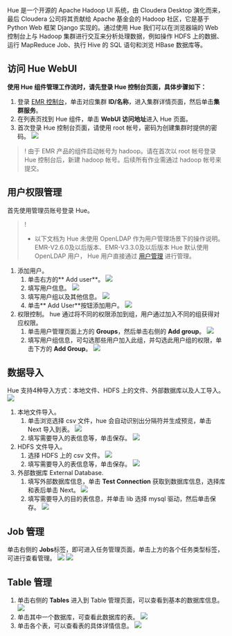 Hue 是一个开源的 Apache Hadoop UI 系统，由 Cloudera Desktop 演化而来，最后 Cloudera 公司将其贡献给 Apache 基金会的 Hadoop 社区，它是基于 Python Web 框架 Django 实现的。通过使用 Hue 我们可以在浏览器端的 Web 控制台上与 Hadoop 集群进行交互来分析处理数据，例如操作 HDFS 上的数据、运行 MapReduce Job、执行 Hive 的 SQL 语句和浏览 HBase 数据库等。

## 访问 Hue WebUI
**使用 Hue 组件管理工作流时，请先登录 Hue 控制台页面，具体步骤如下：**
1. 登录 [EMR 控制台](https://console.cloud.tencent.com/emr)，单击对应集群 **ID/名称**，进入集群详情页面，然后单击**集群服务**。
2. 在列表页找到 Hue 组件，单击 **WebUI 访问地址**进入 Hue 页面。
3. 首次登录 Hue 控制台页面，请使用 root 帐号，密码为创建集群时提供的密码。
![](https://qcloudimg.tencent-cloud.cn/raw/fe7b2fa224ee12a8a5ded70ccc4a99a7.png)

>! 由于 EMR 产品的组件启动帐号为 hadoop。请在首次以 root 帐号登录 Hue 控制台后，新建 hadoop 帐号。后续所有作业需通过 hadoop 帐号来提交。

## 用户权限管理
首先使用管理员账号登录 Hue。

>! 
>- 以下文档为 Hue 未使用 OpenLDAP 作为用户管理场景下的操作说明。
>EMR-V2.6.0及以后版本、EMR-V3.3.0及以后版本 Hue 默认使用 OpenLDAP 用户， Hue 用户直接通过 [用户管理](https://cloud.tencent.com/document/product/589/62751) 进行管理。

1. 添加用户。
	1. 单击右方的** Add user**。
![](https://qcloudimg.tencent-cloud.cn/raw/34bd048f7de580e9bff702b29948bbfc.png)
	2. 填写用户信息。
![](https://qcloudimg.tencent-cloud.cn/raw/6430783ac956a685869baf3c8f0d211c.png)
	3. 填写用户组以及其他信息。
![](https://qcloudimg.tencent-cloud.cn/raw/fd48a071256ec993b39975f066445720.png)
	4. 单击** Add User**按钮添加用户。
![](https://qcloudimg.tencent-cloud.cn/raw/b45249ecbc4bf18288b6a1809d003073.png)
2. 权限控制。
hue 通过将不同的权限添加到组，用户通过加入不同的组获得对应权限。
	1. 单击用户管理页面上方的 **Groups**，然后单击右侧的 **Add group**。
![](https://qcloudimg.tencent-cloud.cn/raw/6b857c8fa14a766f73b62ff1f9077e92.png)
	2. 填写用户组信息，可勾选那些用户加入此组，并勾选此用户组的权限，单击下方的 **Add Group**。
![](https://qcloudimg.tencent-cloud.cn/raw/3fbccd716621bae652c293563f3b098e.png)

## 数据导入
Hue 支持4种导入方式：本地文件、HDFS 上的文件、外部数据库以及人工导入。
![](https://qcloudimg.tencent-cloud.cn/raw/a65e26d2349659cc3d497bfb2c4ac009.png)
1. 本地文件导入。
	1. 单击浏览选择 csv 文件，hue 会自动识别出分隔符并生成预览，单击 Next 导入到表。
![](https://qcloudimg.tencent-cloud.cn/raw/88e2cece5e749f9fcbf8e8f7edfd0af3.png)
	2. 填写需要导入的表信息等，单击保存。
![](https://qcloudimg.tencent-cloud.cn/raw/a47b12e883dcd11d0d6b35ffb45e7bfd.png)
2. HDFS 文件导入。
	1. 选择 HDFS 上的 csv 文件。
![](https://qcloudimg.tencent-cloud.cn/raw/c85db98b103806a35e8e1363d87c497c.png)
	2. 填写需要导入的表信息等，单击保存。
![](https://qcloudimg.tencent-cloud.cn/raw/65c00836a506c4619e40b9b15eed0439.png)
3. 外部数据库 External Database.
	1. 填写外部数据库信息，单击 **Test Connection** 获取到数据库信息，选择库和表后单击 Next。
![](https://qcloudimg.tencent-cloud.cn/raw/4e7b192e8cbb52970282dd29774ebaaa.png)
	2. 填写需要导入的目的表信息，并单击 lib 选择 mysql 驱动，然后单击保存。
![](https://qcloudimg.tencent-cloud.cn/raw/b466c8315dc8c7aeb449164327702194.png)

## Job 管理
单击右侧的 **Jobs**标签，即可进入任务管理页面，单击上方的各个任务类型标签，可进行查看管理。
![](https://qcloudimg.tencent-cloud.cn/raw/d0d9f3254368fda9b4044db6055813c0.png)
![](https://qcloudimg.tencent-cloud.cn/raw/7aaae821f6ebfab18b64da888fa9a053.png)

## Table 管理
1. 单击右侧的 **Tables** 进入到 Table 管理页面，可以查看到基本的数据库信息。
![](https://qcloudimg.tencent-cloud.cn/raw/058bdbd72391b69a0eae466869a47bf0.png)
2. 单击其中一个数据库，可查看此数据库的表。
![](https://qcloudimg.tencent-cloud.cn/raw/a14dba986a6192e6246a179560bc790f.png)
3. 单击各个表，可以查看表的具体详情信息。
![](https://qcloudimg.tencent-cloud.cn/raw/cc89817cc1759903a516db03a3f5abfb.png)
